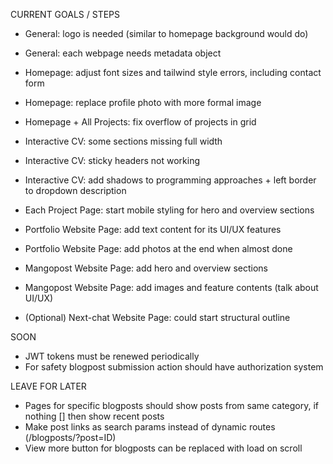 CURRENT GOALS / STEPS
- General: logo is needed (similar to homepage background would do)
- General: each webpage needs metadata object

- Homepage: adjust font sizes and tailwind style errors, including contact form
- Homepage: replace profile photo with more formal image
- Homepage + All Projects: fix overflow of projects in grid

- Interactive CV: some sections missing full width
- Interactive CV: sticky headers not working
- Interactive CV: add shadows to programming approaches + left border to dropdown description

- Each Project Page: start mobile styling for hero and overview sections

- Portfolio Website Page: add text content for its UI/UX features
- Portfolio Website Page: add photos at the end when almost done

- Mangopost Website Page: add hero and overview sections
- Mangopost Website Page: add images and feature contents (talk about UI/UX)

- (Optional) Next-chat Website Page: could start structural outline



SOON
- JWT tokens must be renewed periodically
- For safety blogpost submission action should have authorization system

LEAVE FOR LATER
- Pages for specific blogposts should show posts from same category, if nothing [] then show recent posts
- Make post links as search params instead of dynamic routes (/blogposts/?post=ID) 
- View more button for blogposts can be replaced with load on scroll 






